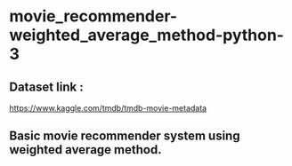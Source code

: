 # movie_recommender-weighted_average_method-python-3

## Dataset link : 
https://www.kaggle.com/tmdb/tmdb-movie-metadata

## Basic movie recommender system using weighted average method.  
